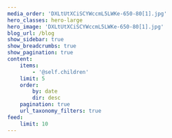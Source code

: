 ```yaml
---
media_order: 'DXLtUtXCiSCYWccmL5LWKe-650-80[1].jpg'
hero_classes: hero-large
hero_image: 'DXLtUtXCiSCYWccmL5LWKe-650-80[1].jpg'
blog_url: /blog
show_sidebar: true
show_breadcrumbs: true
show_pagination: true
content:
    items:
        - '@self.children'
    limit: 5
    order:
        by: date
        dir: desc
    pagination: true
    url_taxonomy_filters: true
feed:
    limit: 10
---
```


